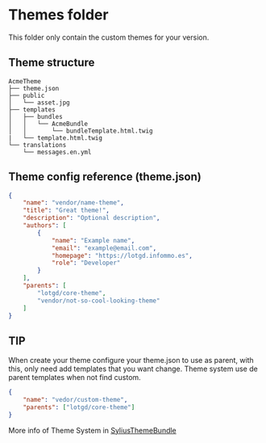 # Themes folder

This folder only contain the custom themes for your version.

## Theme structure

```
AcmeTheme
├── theme.json
├── public
│   └── asset.jpg
├── templates
│   ├── bundles
│   │   └── AcmeBundle
│   │       └── bundleTemplate.html.twig
|   └── template.html.twig
└── translations
    └── messages.en.yml
```

## Theme config reference (theme.json)
```json
{
    "name": "vendor/name-theme",
    "title": "Great theme!",
    "description": "Optional description",
    "authors": [
        {
            "name": "Example name",
            "email": "example@email.com",
            "homepage": "https://lotgd.infommo.es",
            "role": "Developer"
        }
    ],
    "parents": [
        "lotgd/core-theme",
        "vendor/not-so-cool-looking-theme"
    ]
}
```

## TIP

When create your theme configure your theme.json to use as parent, with this, only need add templates that you want change.
Theme system use de parent templates when not find custom.

```json
{
    "name": "vedor/custom-theme",
    "parents": ["lotgd/core-theme"]
}
```

More info of Theme System in [SyliusThemeBundle](https://github.com/Sylius/SyliusThemeBundle/tree/master/docs)
